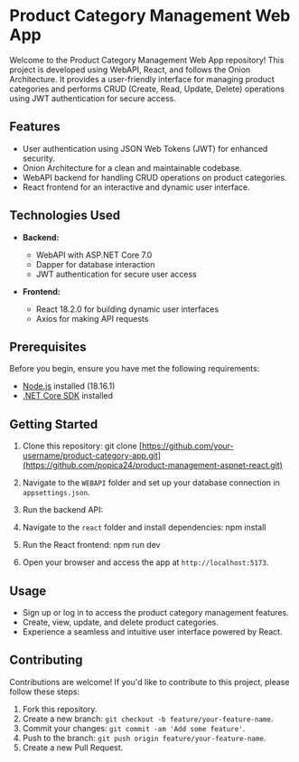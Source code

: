 # Product Category Management Web App

Welcome to the Product Category Management Web App repository! This project is developed using WebAPI, React, and follows the Onion Architecture. It provides a user-friendly interface for managing product categories and performs CRUD (Create, Read, Update, Delete) operations using JWT authentication for secure access.

## Features

- User authentication using JSON Web Tokens (JWT) for enhanced security.
- Onion Architecture for a clean and maintainable codebase.
- WebAPI backend for handling CRUD operations on product categories.
- React frontend for an interactive and dynamic user interface.

## Technologies Used

- **Backend:**
  - WebAPI with ASP.NET Core 7.0
  - Dapper for database interaction
  - JWT authentication for secure user access

- **Frontend:**
  - React 18.2.0 for building dynamic user interfaces
  - Axios for making API requests

## Prerequisites

Before you begin, ensure you have met the following requirements:

- [Node.js](https://nodejs.org/) installed (18.16.1)
- [.NET Core SDK](https://dotnet.microsoft.com/download) installed

## Getting Started

1. Clone this repository:
git clone [https://github.com/your-username/product-category-app.git](https://github.com/popica24/product-management-aspnet-react.git)

2. Navigate to the `WEBAPI` folder and set up your database connection in `appsettings.json`.

3. Run the backend API:


4. Navigate to the `react` folder and install dependencies:
npm install

6. Run the React frontend:
npm run dev


6. Open your browser and access the app at `http://localhost:5173`.

## Usage

- Sign up or log in to access the product category management features.
- Create, view, update, and delete product categories.
- Experience a seamless and intuitive user interface powered by React.

## Contributing

Contributions are welcome! If you'd like to contribute to this project, please follow these steps:

1. Fork this repository.
2. Create a new branch: `git checkout -b feature/your-feature-name`.
3. Commit your changes: `git commit -am 'Add some feature'`.
4. Push to the branch: `git push origin feature/your-feature-name`.
5. Create a new Pull Request.


